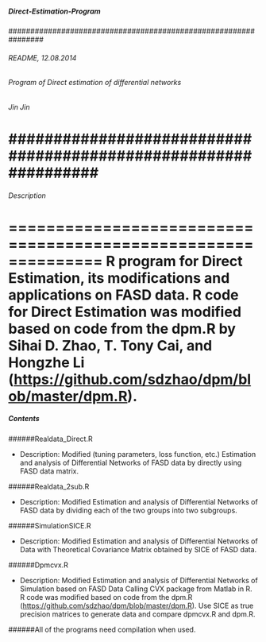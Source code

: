 ##### Direct-Estimation-Program
################################################################
###### README, 12.08.2014
###### Program of Direct estimation of differential networks
###### Jin Jin
################################################################
==============================================================
###### Description
==============================================================
R program for Direct Estimation, its modifications and applications on FASD data. 
R code for Direct Estimation was modified based on code from the dpm.R by Sihai D. Zhao, 
T. Tony Cai, and Hongzhe Li (https://github.com/sdzhao/dpm/blob/master/dpm.R).
==============================================================
##### Contents
######Realdata_Direct.R
- Description: Modified (tuning parameters, loss function, etc.) Estimation and analysis 
               of Differential Networks of FASD data by directly using FASD data matrix.

######Realdata_2sub.R
- Description: Modified Estimation and analysis of Differential Networks of FASD data 
               by dividing each of the two groups into two subgroups.

######SimulationSICE.R
- Description: Modified Estimation and analysis of Differential Networks of Data with 
               Theoretical Covariance Matrix obtained by SICE of FASD data.

######Dpmcvx.R
- Description: Modified Estimation and analysis of Differential Networks of Simulation 
               based on FASD Data Calling CVX package from Matlab in R. R code was modified 
               based on code from the dpm.R (https://github.com/sdzhao/dpm/blob/master/dpm.R).
               Use SICE as true precision matrices to generate data and compare dpmcvx.R
               and dpm.R.

######All of the programs need compilation when used.
